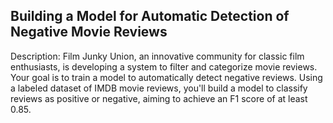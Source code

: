 ## Building a Model for Automatic Detection of Negative Movie Reviews

Description:
Film Junky Union, an innovative community for classic film enthusiasts, is developing a system to filter and categorize movie reviews. Your goal is to train a model to automatically detect negative reviews. Using a labeled dataset of IMDB movie reviews, you'll build a model to classify reviews as positive or negative, aiming to achieve an F1 score of at least 0.85.
